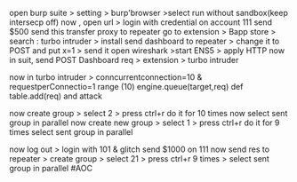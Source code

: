 open burp suite > setting > burp'browser >select run without sandbox(keep intersecp off)
now , open url > login with credential
on account 111 send $500
send this transfer proxy to repeater
go to extension > Bapp store > search : turbo intruder > install
send dashboard to repeater > change it to POST and put x=1 > send it
open wireshark >start ENS5  > apply HTTP
now in suit, send POST Dashboard req > extension > turbo intruder

now in turbo intruder > conncurrentconnection=10 & requestperConnectio=1 
range (10)
	engine.queue(target,req)
def
	table.add(req)
and attack 

now create group > select 2 > press ctrl+r do it for 10 times
now select sent group in parallel
now create new group > select 1 > press ctrl+r do it for 9 times
select sent group in parallel

now log out > login with  101 & glitch
send $1000 on 111
now send res to repeater > create group > select 21  >  press ctrl+r 9 times > select sent group in parallel
#AOC 